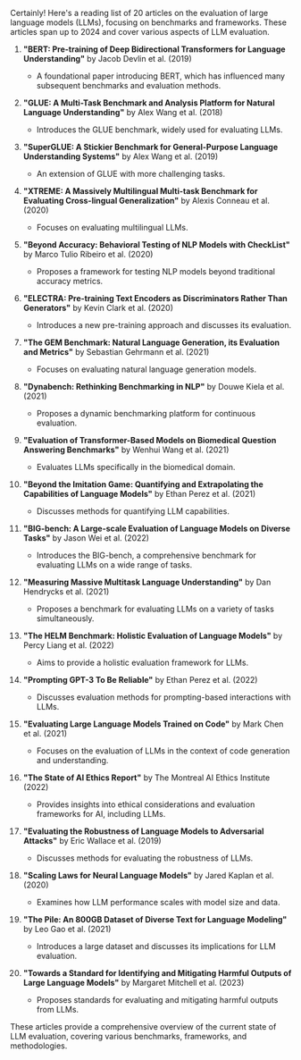 Certainly! Here's a reading list of 20 articles on the evaluation of large language models (LLMs), focusing on benchmarks and frameworks. These articles span up to 2024 and cover various aspects of LLM evaluation.

1. **"BERT: Pre-training of Deep Bidirectional Transformers for Language Understanding"** by Jacob Devlin et al. (2019)
   - A foundational paper introducing BERT, which has influenced many subsequent benchmarks and evaluation methods.

2. **"GLUE: A Multi-Task Benchmark and Analysis Platform for Natural Language Understanding"** by Alex Wang et al. (2018)
   - Introduces the GLUE benchmark, widely used for evaluating LLMs.

3. **"SuperGLUE: A Stickier Benchmark for General-Purpose Language Understanding Systems"** by Alex Wang et al. (2019)
   - An extension of GLUE with more challenging tasks.

4. **"XTREME: A Massively Multilingual Multi-task Benchmark for Evaluating Cross-lingual Generalization"** by Alexis Conneau et al. (2020)
   - Focuses on evaluating multilingual LLMs.

5. **"Beyond Accuracy: Behavioral Testing of NLP Models with CheckList"** by Marco Tulio Ribeiro et al. (2020)
   - Proposes a framework for testing NLP models beyond traditional accuracy metrics.

6. **"ELECTRA: Pre-training Text Encoders as Discriminators Rather Than Generators"** by Kevin Clark et al. (2020)
   - Introduces a new pre-training approach and discusses its evaluation.

7. **"The GEM Benchmark: Natural Language Generation, its Evaluation and Metrics"** by Sebastian Gehrmann et al. (2021)
   - Focuses on evaluating natural language generation models.

8. **"Dynabench: Rethinking Benchmarking in NLP"** by Douwe Kiela et al. (2021)
   - Proposes a dynamic benchmarking platform for continuous evaluation.

9. **"Evaluation of Transformer-Based Models on Biomedical Question Answering Benchmarks"** by Wenhui Wang et al. (2021)
   - Evaluates LLMs specifically in the biomedical domain.

10. **"Beyond the Imitation Game: Quantifying and Extrapolating the Capabilities of Language Models"** by Ethan Perez et al. (2021)
    - Discusses methods for quantifying LLM capabilities.

11. **"BIG-bench: A Large-scale Evaluation of Language Models on Diverse Tasks"** by Jason Wei et al. (2022)
    - Introduces the BIG-bench, a comprehensive benchmark for evaluating LLMs on a wide range of tasks.

12. **"Measuring Massive Multitask Language Understanding"** by Dan Hendrycks et al. (2021)
    - Proposes a benchmark for evaluating LLMs on a variety of tasks simultaneously.

13. **"The HELM Benchmark: Holistic Evaluation of Language Models"** by Percy Liang et al. (2022)
    - Aims to provide a holistic evaluation framework for LLMs.

14. **"Prompting GPT-3 To Be Reliable"** by Ethan Perez et al. (2022)
    - Discusses evaluation methods for prompting-based interactions with LLMs.

15. **"Evaluating Large Language Models Trained on Code"** by Mark Chen et al. (2021)
    - Focuses on the evaluation of LLMs in the context of code generation and understanding.

16. **"The State of AI Ethics Report"** by The Montreal AI Ethics Institute (2022)
    - Provides insights into ethical considerations and evaluation frameworks for AI, including LLMs.

17. **"Evaluating the Robustness of Language Models to Adversarial Attacks"** by Eric Wallace et al. (2019)
    - Discusses methods for evaluating the robustness of LLMs.

18. **"Scaling Laws for Neural Language Models"** by Jared Kaplan et al. (2020)
    - Examines how LLM performance scales with model size and data.

19. **"The Pile: An 800GB Dataset of Diverse Text for Language Modeling"** by Leo Gao et al. (2021)
    - Introduces a large dataset and discusses its implications for LLM evaluation.

20. **"Towards a Standard for Identifying and Mitigating Harmful Outputs of Large Language Models"** by Margaret Mitchell et al. (2023)
    - Proposes standards for evaluating and mitigating harmful outputs from LLMs.

These articles provide a comprehensive overview of the current state of LLM evaluation, covering various benchmarks, frameworks, and methodologies.